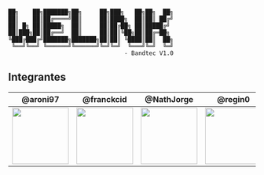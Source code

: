 ```
██╗    ██╗███████╗██╗     ██╗███╗   ██╗██╗  ██╗
██║    ██║██╔════╝██║     ██║████╗  ██║██║ ██╔╝
██║ █╗ ██║█████╗  ██║     ██║██╔██╗ ██║█████╔╝ 
██║███╗██║██╔══╝  ██║     ██║██║╚██╗██║██╔═██╗ 
╚███╔███╔╝███████╗███████╗██║██║ ╚████║██║  ██╗
 ╚══╝╚══╝ ╚══════╝╚══════╝╚═╝╚═╝  ╚═══╝╚═╝  ╚═╝
                                 - Bandtec V1.0
```

## Integrantes

| **@aroni97** | **@franckcid** | **@NathJorge** | **@regin0** | **@WillianNM** |
|---|---|---|---|---|
| [<img src="https://avatars0.githubusercontent.com/u/46352085?v=4" width=115>](https://github.com/aroni97)  | [<img src="https://avatars3.githubusercontent.com/u/12754297?v=4" width=115></sub>](https://github.com/franckcid)  | [<img src="https://avatars0.githubusercontent.com/u/47605460?v=4" width=115>](https://github.com/nathjorge)  | [<img src="https://avatars3.githubusercontent.com/u/47605728?v=4" width=115>](https://github.com/regin0)  |  [<img src="https://avatars1.githubusercontent.com/u/43658914?v=4" width=115>](https://github.com/williamnm) |
